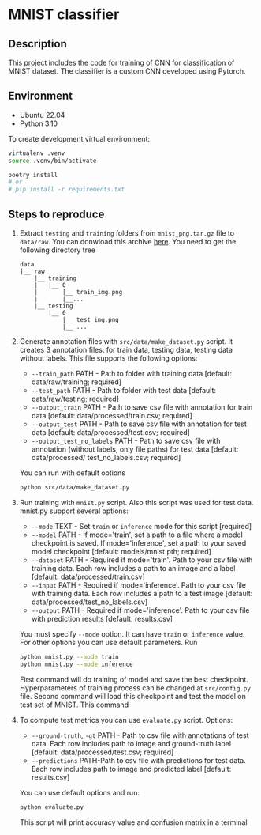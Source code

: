 # MNIST classifier

## Description

This project includes the code for training of CNN for classification of MNIST
dataset. The classifier is a custom CNN developed using Pytorch.

## Environment

- Ubuntu 22.04
- Python 3.10

To create development virtual environment:

```bash
virtualenv .venv
source .venv/bin/activate

poetry install 
# or
# pip install -r requirements.txt
```

## Steps to reproduce

1. Extract `testing` and `training` folders from `mnist_png.tar.gz` file to `data/raw`. You can donwload this archive [here](https://github.com/myleott/mnist_png). You need to get the following directory tree

    ```text
    data
    |__ raw
        |__ training
        |   |__ 0
        |       |__ train_img.png
        |       |__...
        |__ testing
            |__ 0
                |__ test_img.png
                |__ ...
    ```

2. Generate annotation files with `src/data/make_dataset.py` script. It creates 3 annotation files: for train data, testing data, testing data without labels. This file supports the following options:

    - `--train_path` PATH - Path to folder with training data [default: data/raw/training; required]
    - `--test_path` PATH - Path to folder with test data  [default: data/raw/testing; required]
    - `--output_train` PATH - Path to save csv file with annotation for train data  [default: data/processed/train.csv; required]
    - `--output_test` PATH - Path to save csv file with annotation for test data  [default: data/processed/test.csv; required]
    - `--output_test_no_labels` PATH - Path to save csv file with annotation (without labels, only file paths) for test data [default: data/processed/ test_no_labels.csv; required]

    You can run with default options

    ```bash
    python src/data/make_dataset.py
    ```

3. Run training with `mnist.py` script. Also this script was used for test data. mnist.py support several options:

    - `--mode` TEXT - Set `train` or `inference` mode for this script  [required]
    - `--model` PATH - If mode='train', set a path to a file where a model checkpoint is saved. If mode='inference', set a path to your saved model checkpoint  [default: models/mnist.pth; required]
    - `--dataset` PATH - Required if mode='train'. Path to your csv file with training data. Each row includes a path to an image and a label  [default: data/processed/train.csv]
    - `--input` PATH - Required if mode='inference'. Path to your csv file with training data. Each row includes a path to a test image [default: data/processed/test_no_labels.csv]
    - `--output` PATH - Required if mode='inference'. Path to your csv file with prediction results  [default: results.csv]

    You must specify `--mode` option. It can have `train` or `inference` value. For other options
    you can use default parameters. Run

    ```bash
    python mnist.py --mode train
    python mnist.py --mode inference
    ```

    First command will do training of model and save the best checkpoint. Hyperparameters of training process can be changed at `src/config.py` file. Second command will load this checkpoint and test the model on test set of MNIST. This command

4. To compute test metrics you can use `evaluate.py` script. Options:

    - `--ground-truth`, `-gt` PATH - Path to csv file with annotations of test data. Each row includes path to image and ground-truth label  [default: data/processed/test.csv; required]
    - `--predictions` PATH-Path to csv file with predictions for test data. Each row includes path to image and predicted label  [default: results.csv]

    You can use default options and run:

    ```bash
    python evaluate.py
    ```

    This script will print accuracy value and confusion matrix in a terminal

